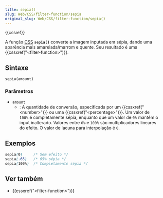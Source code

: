 ```yaml
---
title: sepia()
slug: Web/CSS/filter-function/sepia
original_slug: Web/CSS/filter-function/sepia()
---
```


{{cssref}}

A função [CSS](/pt-BR/docs/Web/CSS) **`sepia()`** converte a imagem inputada em sépia, dando uma aparência mais amarelada/marrom e quente. Seu resultado é uma {{cssxref("&lt;filter-function&gt;")}}.

## Sintaxe

```
sepia(amount)
```

### Parâmetros

- `amount`
  - : A quantidade de conversão, especificada por um {{cssxref("&lt;number&gt;")}} ou uma {{cssxref("&lt;percentage&gt;")}}. Um valor de `100%` é completamente sépia, enquanto que um valor de `0%` mantém o input inalterado. Valores entre `0%` e `100%` são multiplicadores lineares do efeito. O valor de lacuna para interpolação é `0`.

## Exemplos

```css
sepia(0)     /* Sem efeito */
sepia(.65)   /* 65% sépia */
sepia(100%)  /* Completamente sépia */
```

## Ver também

- {{cssxref("&lt;filter-function&gt;")}}
